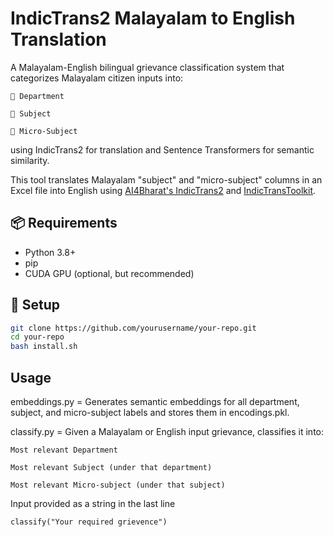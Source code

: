 # IndicTrans2 Malayalam to English Translation

A Malayalam-English bilingual grievance classification system that categorizes Malayalam citizen inputs into:

    🏢 Department

    📂 Subject

    📄 Micro-Subject

using IndicTrans2 for translation and Sentence Transformers for semantic similarity.

This tool translates Malayalam "subject" and "micro-subject" columns in an Excel file into English using [AI4Bharat's IndicTrans2](https://github.com/AI4Bharat/IndicTrans2) and [IndicTransToolkit](https://github.com/VarunGumma/IndicTransToolkit).

## 📦 Requirements

- Python 3.8+
- pip
- CUDA GPU (optional, but recommended)

## 🔧 Setup

```bash
git clone https://github.com/yourusername/your-repo.git
cd your-repo
bash install.sh
```

## Usage

embeddings.py = Generates semantic embeddings for all department, subject, and micro-subject labels and stores them in encodings.pkl.

classify.py = Given a Malayalam or English input grievance, classifies it into:

    Most relevant Department

    Most relevant Subject (under that department)

    Most relevant Micro-subject (under that subject)

Input provided as a string in the last line 
            
    classify("Your required grievence")


